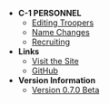 <!-- docs/c1/_sidebar.md -->
- **C-1 PERSONNEL**
    - [Editing Troopers](c1/editing-troopers)
    - [Name Changes](c1/name-changes)
    - [Recruiting](c1/recruiting)
- **Links**
    - [Visit the Site](https://dc.501stlegion-a3.com/)
    - [GitHub](https://github.com/501stLegionA3/FiveOhFirstDataCore)
- **Version Information**
    - [Version 0.7.0 Beta](https://github.com/501stLegionA3/FiveOhFirstDataCore/releases/tag/v0.7.0-beta)